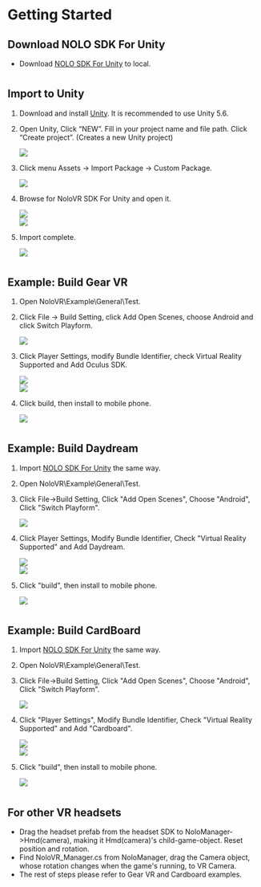 # Getting Started

## Download NOLO SDK For Unity
* Download [NOLO SDK For Unity](https://github.com/NOLOVR/NOLO-Unity-SDK/tree/master/Downloads) to local.

#
## Import to Unity
1. Download and install [Unity](https://unity3d.com). It is recommended to use Unity 5.6.   

2. Open Unity, Click “NEW”. Fill in your project name and file path. Click “Create project”. (Creates a new Unity project) <div><img src="../Image/createunityproject.png"></div>

3. Click menu Assets -> Import Package -> Custom Package. <div><img src="../Image/importpackage.PNG"></div>
  
4. Browse for NoloVR SDK For Unity and open it. <div><img src="../Image/selectpackage.PNG"> </div> <div><img src="../Image/selectopen.png"></div>

5. Import complete. <div><img src="../Image/importfinish.png"></div>  
#
## Example: Build Gear VR
1. Open NoloVR\Example\General\Test. 

2. Click File -> Build Setting, click Add Open Scenes, choose Android and click Switch Playform. <div><img src="../Image/switch%20playform.png"></div>

3. Click Player Settings, modify Bundle Identifier, check Virtual Reality Supported and Add Oculus SDK. <div><img src="../Image/playersetting.png"></div> <div><img src="../Image/settings.png"></div>  

4. Click build, then install to mobile phone. <div><img src="../Image/build.png"></div> 

#
## Example: Build Daydream
1. Import [NOLO SDK For Unity](https://github.com/NOLOVR/NOLO-Unity-SDK/blob/master/NoloVR_SDK_1.1.2_20170524.unitypackage) the same way.

2. Open NoloVR\Example\General\Test.   

3. Click File->Build Setting, Click "Add Open Scenes", Choose "Android", Click "Switch Playform". <div><img src="../Image/switch%20playform.png"></div>  

4. Click Player Settings, Modify Bundle Identifier, Check "Virtual Reality Supported" and Add Daydream. <div><img src="../Image/playersetting.png"></div> <div><img src="../Image/daydreamsetting.png"></div>  

5. Click "build", then install to mobile phone. <div><img src="../Image/build.png"></div> 

#
## Example: Build CardBoard
1. Import [NOLO SDK For Unity](https://github.com/NOLOVR/NOLO-Unity-SDK/blob/master/NoloVR_SDK_1.1.2_20170524.unitypackage)  the same way.

2. Open NoloVR\Example\General\Test.  

3. Click File->Build Setting, Click "Add Open Scenes", Choose "Android", Click "Switch Playform". <div><img src="../Image/switch%20playform.png"></div>  

4. Click "Player Settings", Modify Bundle Identifier, Check "Virtual Reality Supported" and Add "Cardboard". <div><img src="../Image/playersetting.png"></div> <div><img src="../Image/cardboardsetting.png"></div>  

5. Click "build", then install to mobile phone. <div><img src="../Image/build.png"></div> 

#
## For other VR headsets
* Drag the headset prefab from the headset SDK to NoloManager->Hmd(camera), making it Hmd(camera)'s child-game-object. Reset position and rotation.
* Find NoloVR_Manager.cs from NoloManager, drag the Camera object, whose rotation changes when the game's running, to VR Camera.
* The rest of steps please refer to Gear VR and Cardboard examples.
